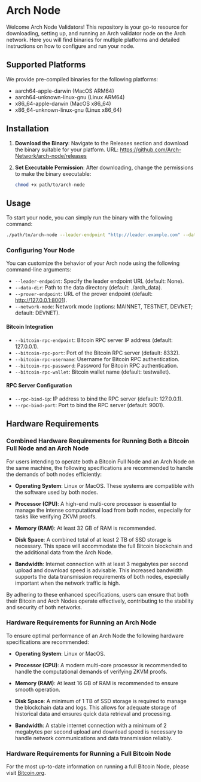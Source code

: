 # Arch Node

Welcome Arch Node Validators! This repository is your go-to resource for downloading, setting up, and running an Arch validator node on the Arch network. Here you will find binaries for multiple platforms and detailed instructions on how to configure and run your node.

## Supported Platforms

We provide pre-compiled binaries for the following platforms:

- aarch64-apple-darwin (MacOS ARM64)
- aarch64-unknown-linux-gnu (Linux ARM64)
- x86_64-apple-darwin (MacOS x86_64)
- x86_64-unknown-linux-gnu (Linux x86_64)

## Installation

1. **Download the Binary**: Navigate to the Releases section and download the binary suitable for your platform.
   URL: https://github.com/Arch-Network/arch-node/releases

2. **Set Executable Permission**: After downloading, change the permissions to make the binary executable:
   ```bash
   chmod +x path/to/arch-node
   ```

## Usage

To start your node, you can simply run the binary with the following command:
```bash
./path/to/arch-node --leader-endpoint "http://leader.example.com" --data-dir "/custom/arch_data" --prover-endpoint "http://custom.prover:8001" --network-mode TESTNET --bitcoin-rpc-endpoint "192.168.1.100" --bitcoin-rpc-port 18332 --bitcoin-rpc-username "user" --bitcoin-rpc-password "pass" --bitcoin-rpc-wallet "mywallet"
```

### Configuring Your Node

You can customize the behavior of your Arch node using the following command-line arguments:

- ```--leader-endpoint```: Specify the leader endpoint URL (default: None).
- ```--data-dir```: Path to the data directory (default: ./arch_data).
- ```--prover-endpoint```: URL of the prover endpoint (default: http://127.0.0.1:8001).
- ```--network-mode```: Network mode (options: MAINNET, TESTNET, DEVNET; default: DEVNET).

#### Bitcoin Integration

- ```--bitcoin-rpc-endpoint```: Bitcoin RPC server IP address (default: 127.0.0.1).
- ```--bitcoin-rpc-port```: Port of the Bitcoin RPC server (default: 8332).
- ```--bitcoin-rpc-username```: Username for Bitcoin RPC authentication.
- ```--bitcoin-rpc-password```: Password for Bitcoin RPC authentication.
- ```--bitcoin-rpc-wallet```: Bitcoin wallet name (default: testwallet).

#### RPC Server Configuration

- ```--rpc-bind-ip```: IP address to bind the RPC server (default: 127.0.0.1).
- ```--rpc-bind-port```: Port to bind the RPC server (default: 9001).

## Hardware Requirements

### Combined Hardware Requirements for Running Both a Bitcoin Full Node and an Arch Node

For users intending to operate both a Bitcoin Full Node and an Arch Node on the same machine, the following specifications are recommended to handle the demands of both nodes efficiently:

- **Operating System**: Linux or MacOS. These systems are compatible with the software used by both nodes.

- **Processor (CPU)**: A high-end multi-core processor is essential to manage the intense computational load from both nodes, especially for tasks like verifying ZKVM proofs.

- **Memory (RAM)**: At least 32 GB of RAM is recommended.

- **Disk Space**: A combined total of at least 2 TB of SSD storage is necessary. This space will accommodate the full Bitcoin blockchain and the additional data from the Arch Node.

- **Bandwidth**: Internet connection with at least 3 megabytes per second upload and download speed is advisable. This increased bandwidth supports the data transmission requirements of both nodes, especially important when the network traffic is high.

By adhering to these enhanced specifications, users can ensure that both their Bitcoin and Arch Nodes operate effectively, contributing to the stability and security of both networks.

### Hardware Requirements for Running an Arch Node

To ensure optimal performance of an Arch Node the following hardware specifications are recommended:

- **Operating System**: Linux or MacOS.

- **Processor (CPU)**: A modern multi-core processor is recommended to handle the computational demands of verifying ZKVM proofs.

- **Memory (RAM)**: At least 16 GB of RAM is recommended to ensure smooth operation.

- **Disk Space**: A minimum of 1 TB of SSD storage is required to manage the blockchain data and logs. This allows for adequate storage of historical data and ensures quick data retrieval and processing.

- **Bandwidth**: A stable internet connection with a minimum of 2 megabytes per second upload and download speed is necessary to handle network communications and data transmission reliably.

### Hardware Requirements for Running a Full Bitcoin Node
For the most up-to-date information on running a full Bitcoin Node, please visit [Bitcoin.org](https://bitcoin.org/en/full-node).
